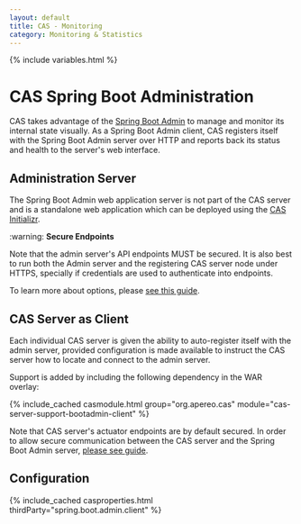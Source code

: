 ```yaml
---
layout: default
title: CAS - Monitoring
category: Monitoring & Statistics
---
```


{% include variables.html %}

# CAS Spring Boot Administration

CAS takes advantage of the [Spring Boot Admin][bootadmindocs] to manage and monitor its 
internal state visually. As a Spring Boot Admin client, CAS registers itself with the 
Spring Boot Admin server over HTTP and reports back its status and health to the server's web interface.

## Administration Server

The Spring Boot Admin web application server is not part of the CAS server and
is a standalone web application which can be deployed using the [CAS Initializr](../installation/WAR-Overlay-Initializr.html).

<div class="alert alert-warning">:warning: <strong>Secure Endpoints</strong><p>Note that the admin server's API 
endpoints MUST be secured. It is also best to run both the Admin server and the registering CAS server 
node under HTTPS, specially if credentials are used to authenticate into endpoints.</p></div>

To learn more about options, please [see this guide][bootadmindocs].

## CAS Server as Client

Each individual CAS server is given the ability to auto-register itself 
with the admin server, provided configuration is made available to instruct 
the CAS server how to locate and connect to the admin server.

Support is added by including the following dependency in the WAR overlay:

{% include_cached casmodule.html group="org.apereo.cas" module="cas-server-support-bootadmin-client" %}

Note that CAS server's actuator endpoints are by default secured. In order to allow secure 
communication between the CAS server and the Spring Boot Admin server, [please see guide][bootadmindocs].

## Configuration

{% include_cached casproperties.html thirdParty="spring.boot.admin.client" %}

[bootadmindocs]: https://codecentric.github.io/spring-boot-admin/current/
